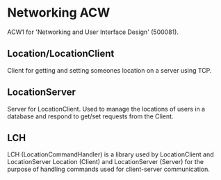 # Networking ACW

ACW1 for 'Networking and User Interface Design' (500081).

## Location/LocationClient

Client for getting and setting someones location on a server using TCP.

## LocationServer

Server for LocationClient. Used to manage the locations of users in a database
and respond to get/set requests from the Client.

## LCH

LCH (LocationCommandHandler) is a library used by LocationClient and
LocationServer Location (Client) and LocationServer (Server) for the purpose of
handling commands used for client-server communication.

